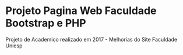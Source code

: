 # Projeto Pagina Web Faculdade Bootstrap e PHP
Projeto de Academico realizado em 2017 - Melhorias do Site Faculdade Uniesp


